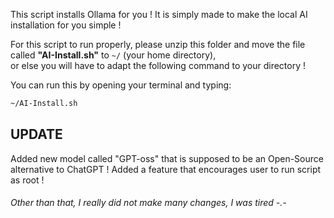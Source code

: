 This script installs Ollama for you !
It is simply made to make the local AI installation for you simple !

For this script to run properly, please unzip this folder and move the file called **"AI-Install.sh"** to `~/` (your home directory),  
or else you will have to adapt the following command to your directory !

You can run this by opening your terminal and typing:

```bash
~/AI-Install.sh
```
## UPDATE

Added new model called "GPT-oss" that is supposed to be an Open-Source alternative to ChatGPT !
Added a feature that encourages user to run script as root !
###### Other than that, I really did not make many changes, I was tired  -.-
